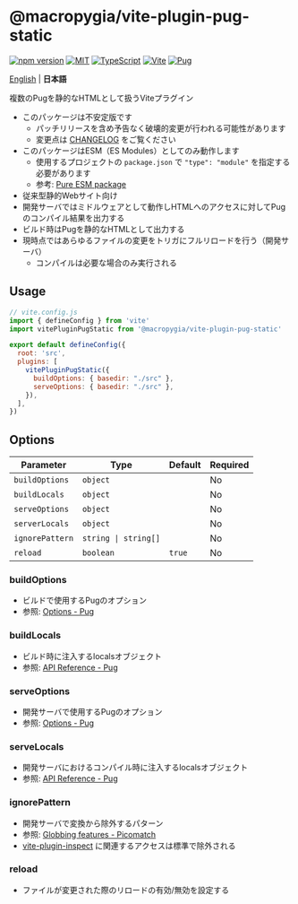 # @macropygia/vite-plugin-pug-static

[![npm version](https://img.shields.io/npm/v/@macropygia/vite-plugin-pug-static.svg?style=flat-square)](https://www.npmjs.com/package/@macropygia/vite-plugin-pug-static)
[![MIT](https://img.shields.io/npm/l/@macropygia/vite-plugin-pug-static?style=flat-square)](./LICENSE)
[![TypeScript](https://img.shields.io/badge/TypeScript-3178c6?style=flat-square&logo=typescript&logoColor=white)](https://www.typescriptlang.org/)
[![Vite](https://img.shields.io/badge/Vite-646cff?style=flat-square&logo=Vite&logoColor=white)](https://vitejs.dev/)
[![Pug](https://img.shields.io/badge/Pug-a86454?style=flat-square&logo=pug&logoColor=white)](https://pugjs.org/)

[English](README.md) | **日本語**

複数のPugを静的なHTMLとして扱うViteプラグイン

- このパッケージは不安定版です
    - パッチリリースを含め予告なく破壊的変更が行われる可能性があります
    - 変更点は [CHANGELOG](CHANGELOG.md) をご覧ください
- このパッケージはESM（ES Modules）としてのみ動作します
    - 使用するプロジェクトの `package.json` で `"type": "module"` を指定する必要があります
    - 参考: [Pure ESM package](https://gist.github.com/sindresorhus/a39789f98801d908bbc7ff3ecc99d99c)
- 従来型静的Webサイト向け
- 開発サーバではミドルウェアとして動作しHTMLへのアクセスに対してPugのコンパイル結果を出力する
- ビルド時はPugを静的なHTMLとして出力する
- 現時点ではあらゆるファイルの変更をトリガにフルリロードを行う（開発サーバ）
    - コンパイルは必要な場合のみ実行される

## Usage

```js
// vite.config.js
import { defineConfig } from 'vite'
import vitePluginPugStatic from '@macropygia/vite-plugin-pug-static'

export default defineConfig({
  root: 'src',
  plugins: [
    vitePluginPugStatic({
      buildOptions: { basedir: "./src" },
      serveOptions: { basedir: "./src" },
    }),
  ],
})
```

## Options

| Parameter       | Type                 | Default | Required |
| --------------- | -------------------- | ------- | -------- |
| `buildOptions`  | `object`             |         | No       |
| `buildLocals`   | `object`             |         | No       |
| `serveOptions`  | `object`             |         | No       |
| `serverLocals`  | `object`             |         | No       |
| `ignorePattern` | `string \| string[]` |         | No       |
| `reload`        | `boolean`            | `true`  | No       |

### buildOptions

- ビルドで使用するPugのオプション
- 参照: [Options - Pug](https://pugjs.org/api/reference.html#options)

### buildLocals

- ビルド時に注入するlocalsオブジェクト
- 参照: [API Reference - Pug](https://pugjs.org/api/reference.html#pugcompilesource-options)

### serveOptions

- 開発サーバで使用するPugのオプション
- 参照: [Options - Pug](https://pugjs.org/api/reference.html#options)

### serveLocals

- 開発サーバにおけるコンパイル時に注入するlocalsオブジェクト
- 参照: [API Reference - Pug](https://pugjs.org/api/reference.html#pugcompilesource-options)

### ignorePattern

- 開発サーバで変換から除外するパターン
- 参照: [Globbing features - Picomatch](https://github.com/micromatch/picomatch#globbing-features)
- [vite-plugin-inspect](https://www.npmjs.com/package/vite-plugin-inspect) に関連するアクセスは標準で除外される

### reload

- ファイルが変更された際のリロードの有効/無効を設定する
